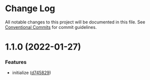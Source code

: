 # Change Log

All notable changes to this project will be documented in this file.
See [Conventional Commits](https://conventionalcommits.org) for commit guidelines.

<a name="1.1.0"></a>

# 1.1.0 (2022-01-27)

### Features

- initialize ([d745829](https://github.com/Himenon/atlassian-jira-typescript-openapi/commit/d745829))
